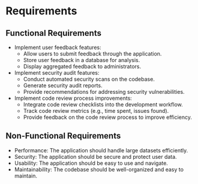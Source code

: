 # Requirements

## Functional Requirements
- Implement user feedback features:
    - Allow users to submit feedback through the application.
    - Store user feedback in a database for analysis.
    - Display aggregated feedback to administrators.
- Implement security audit features:
    - Conduct automated security scans on the codebase.
    - Generate security audit reports.
    - Provide recommendations for addressing security vulnerabilities.
- Implement code review process improvements:
    - Integrate code review checklists into the development workflow.
    - Track code review metrics (e.g., time spent, issues found).
    - Provide feedback on the code review process to improve efficiency.

## Non-Functional Requirements
- Performance: The application should handle large datasets efficiently.
- Security: The application should be secure and protect user data.
- Usability: The application should be easy to use and navigate.
- Maintainability: The codebase should be well-organized and easy to maintain.
